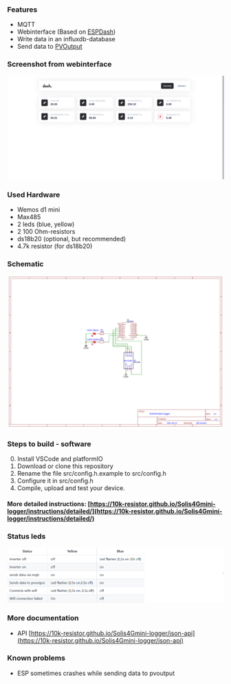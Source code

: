 ### Features
- MQTT
- Webinterface (Based on [ESPDash](https://github.com/ayushsharma82/ESP-DASH))
- Write data in an influxdb-database
- Send data to [PVOutput](https://pvoutput.org/)


### Screenshot from webinterface
![Schematic](files/img/webinterface.png "Picture from webinterface")

### Used Hardware
- Wemos d1 mini
- Max485
- 2 leds (blue, yellow)
- 2 100 Ohm-resistors
- ds18b20 (optional, but recommended)
- 4.7k resistor (for ds18b20)

### Schematic
![Schematic](files/img/schematic.png "Picture from schematic")

### Steps to build - software
0. Install VSCode and platformIO
1. Download or clone this repository
2. Rename the file src/config.h.example to src/config.h
3. Configure it in src/config.h
4. Compile, upload and test your device.
#### More detailed instructions: [https://10k-resistor.github.io/Solis4Gmini-logger/instructions/detailed/](https://10k-resistor.github.io/Solis4Gmini-logger/instructions/detailed/)

 
### Status leds
![Schematic](files/img/table-leds.png "Picture from schematic")


### More documentation
- API [https://10k-resistor.github.io/Solis4Gmini-logger/json-api](https://10k-resistor.github.io/Solis4Gmini-logger/json-api)

### Known problems
 - ESP sometimes crashes while sending data to pvoutput
